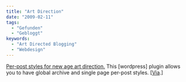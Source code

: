 ```yaml
---
title: "Art Direction"
date: "2009-02-11"
tags:
  - "Gefunden"
  - "Gebloggt"
keywords:
  - "Art Directed Blogging"
  - "Webdesign"
---
```


[Per-post styles for new age art direction.](http://wordpress.org/extend/plugins/art-direction/) This \[wordpress\] plugin allows you to have global archive and single page per-post styles. \[[Via](http://www.zeldman.com/2009/02/11/art-direction-plug-in-for-wordpress/).\]
